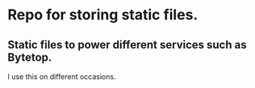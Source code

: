 # Repo for storing static files.
Static files to power different services such as Bytetop.
----
I use this on different occasions.
